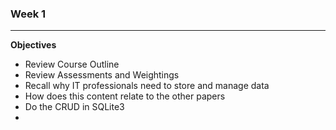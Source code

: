 ### Week 1
---
**Objectives**
- Review Course Outline
- Review Assessments and Weightings
- Recall why IT professionals need to store and manage data
- How does this content relate to the other papers
- Do the CRUD in SQLite3
- 
